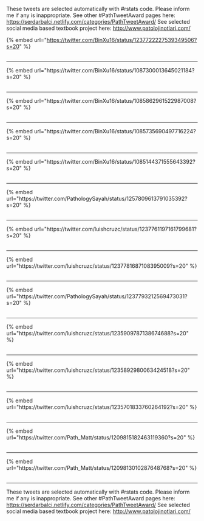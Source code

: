 

These tweets are selected automatically with #rstats code. Please inform me if any is inappropriate.
See other #PathTweetAward pages here: https://serdarbalci.netlify.com/categories/PathTweetAward/ 
See selected social media based textbook project here: http://www.patolojinotlari.com/

{% embed url="https://twitter.com/BinXu16/status/1237722227539349506?s=20" %}<br>
<br>
<hr>
{% embed url="https://twitter.com/BinXu16/status/1087300013645021184?s=20" %}<br>
<br>
<hr>
{% embed url="https://twitter.com/BinXu16/status/1085862961522987008?s=20" %}<br>
<br>
<hr>
{% embed url="https://twitter.com/BinXu16/status/1085735690497716224?s=20" %}<br>
<br>
<hr>
{% embed url="https://twitter.com/BinXu16/status/1085144371555643392?s=20" %}<br>
<br>
<hr>
{% embed url="https://twitter.com/PathologySayah/status/1257809613791035392?s=20" %}<br>
<br>
<hr>
{% embed url="https://twitter.com/luishcruzc/status/1237761197161799681?s=20" %}<br>
<br>
<hr>
{% embed url="https://twitter.com/luishcruzc/status/1237781687108395009?s=20" %}<br>
<br>
<hr>
{% embed url="https://twitter.com/PathologySayah/status/1237793212569473031?s=20" %}<br>
<br>
<hr>
{% embed url="https://twitter.com/luishcruzc/status/1235909787138674688?s=20" %}<br>
<br>
<hr>
{% embed url="https://twitter.com/luishcruzc/status/1235892980063424518?s=20" %}<br>
<br>
<hr>
{% embed url="https://twitter.com/luishcruzc/status/1235701833760264192?s=20" %}<br>
<br>
<hr>
{% embed url="https://twitter.com/Path_Matt/status/1209815182463119360?s=20" %}<br>
<br>
<hr>
{% embed url="https://twitter.com/Path_Matt/status/1209813010287648768?s=20" %}<br>
<br>
<hr>


These tweets are selected automatically with #rstats code. Please inform me if any is inappropriate.
See other #PathTweetAward pages here: https://serdarbalci.netlify.com/categories/PathTweetAward/ 
See selected social media based textbook project here: http://www.patolojinotlari.com/
